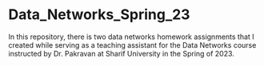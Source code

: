 # Data_Networks_Spring_23
In this repository, there is two data networks homework assignments that I created while serving as a teaching assistant for the Data Networks course instructed by Dr. Pakravan at Sharif University in the Spring of 2023.
